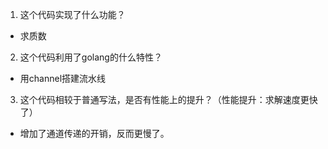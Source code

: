 1. 这个代码实现了什么功能？
- 求质数
2. 这个代码利用了golang的什么特性？
- 用channel搭建流水线
3. 这个代码相较于普通写法，是否有性能上的提升？（性能提升：求解速度更快了）
- 增加了通道传递的开销，反而更慢了。